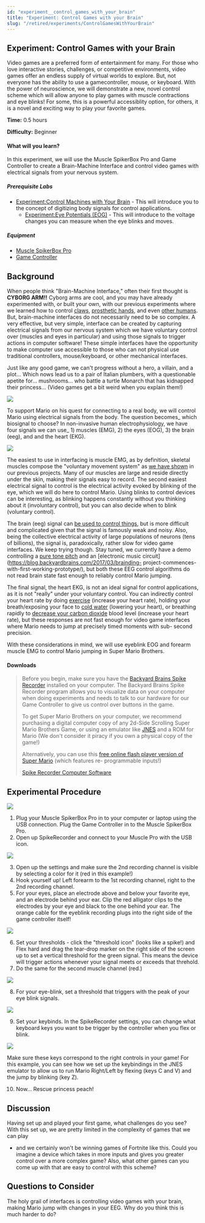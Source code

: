 ```yaml
---
id: "experiment__control_games_with_your_brain"
title: "Experiment: Control Games with your Brain"
slug: "/retired/experiments/ControlGamesWithYourBrain"
---
```


## Experiment: Control Games with your Brain


Video games are a preferred form of entertainment for many. For those who love
interactive stories, challenges, or competitive environments, video games
offer an endless supply of virtual worlds to explore. But, not everyone has
the ability to use a gamecontroller, mouse, or keyboard. With the power of
neuroscience, we will demonstrate a new, novel control scheme which will allow
anyone to play games with muscle contractions and eye blinks! For some, this
is a powerful accessiblity option, for others, it is a novel and exciting way
to play your favorite games.

**Time:**  0.5 hours

**Difficulty:**   Beginner

#### What will you learn?

In this experiment, we will use the Muscle SpikerBox Pro and Game Controller
to create a Brain-Machine Interface and control video games with electrical
signals from your nervous system.

##### Prerequisite Labs

* [Experiment:Control Machines with Your Brain](https://backyardbrains.com/experiments/MuscleSpikerShield) - This will introduce you to the concept of digitizing body signals for control applications.
  * [Experiment:Eye Potentials (EOG)](https://backyardbrains.com/experiments/EOG) - This will introduce to the voltage changes you can measure when the eye blinks and moves.

##### Equipment

* [Muscle SpikerBox Pro](https://backyardbrains.com/products/MuscleSpikerBoxPro)
* [Game Controller](https://backyardbrains.com/products/GameController)

## Background

When people think "Brain-Machine Interface," often their first thought is
**CYBORG ARM!!** Cyborg arms are cool, and you may have already experimented
with, or built your own, with our previous experiments where we learned how to
control
[claws](https://backyardbrains.com/experiments/MuscleSpikerShield_GripperHand),
[prosthetic hands](https://backyardbrains.com/experiments/diyneuroprosthetic),
and even [other
humans](https://backyardbrains.com/experiments/humanhumaninterface). But,
brain-machine interfaces do not necessarily need to be so complex. A very
effective, but very simple, interface can be created by capturing electrical
signals from our nervous system which we have voluntary control over (muscles
and eyes in particular) and using those signals to trigger actions in computer
software! These simple interfaces have the opportunity to make computer use
accessible to those who can not physical use traditional controllers,
mouse/keyboard, or other mechanical interfaces.

Just like any good game, we can't progress without a hero, a villain, and a
plot... Which nows lead us to a pair of Italian plumbers, with a questionable
apetite for... mushrooms... who battle a turtle Monarch that has kidnapped
their princess... (Video games get a bit weird when you explain them!)

[
![](./img/MarioLuigi_web.jpg)](https://backyardbrains.com/experiments/img/MarioLuigi_web.jpg)

To support Mario on his quest for connecting to a real body, we will control
Mario using electrical signals from the body. The question becomes_ which
biosignal to choose? In non-invasive human electrophysiology, we have four
signals we can use_ 1) muscles (EMG), 2) the eyes (EOG), 3) the brain (eeg),
and and the heart (EKG).

[
![](./img/Interface_symbols_web.jpg)](https://backyardbrains.com/experiments/img/Interface_symbols_web.jpg)

The easiest to use in interfacing is muscle EMG, as by definition, skeletal
muscles compose the "voluntary movement system" as [we have
shown](https://backyardbrains.com/experiments/MuscleSpikerShield) in our
previous projects. Many of our muscles are large and reside directly under the
skin, making their signals easy to record. The second easiest electrical
signal to control is the electrical activity evoked by blinking of the eye,
which we will do here to control Mario. Using blinks to control devices can be
interesting, as blinking happens constantly without you thinking about it
(involuntary control), but you can also decide when to blink (voluntary
control).

The brain (eeg) signal can [be used to control
things](https://www.pnas.org/content/101/51/17849), but is more difficult and
complicated given that the signal is famously weak and noisy. Also, being the
collective electrical activity of large populations of neurons (tens of
billions), the signal is, paradoxically, rather slow for video game
interfaces. We keep trying though. Stay tuned, we currently have a demo
controlling a [pure tone
pitch](https://www.youtube.com/watch?v=uarpHx8JsEQ&feature=youtu.be) and an
[electronic music circuit](https://blog.backyardbrains.com/2017/03/brainding-
project-commences-with-first-working-prototype/), but both these EEG control
algorithms do not read brain state fast enough to reliably control Mario
jumping.

The final signal, the heart EKG, is not an ideal signal for control
applications, as it is not "really" under your voluntary control. You can
indirectly control your heart rate by doing
[exercise](https://backyardbrains.com/experiments/heartrate) (increase your
heart rate), holding your breath/exposing your face to [cold
water](https://backyardbrains.com/experiments/Sympathetic_Nervous_System)
(lowering your heart), or breathing rapidly to [decrease your carbon
dioxide](https://en.wikipedia.org/wiki/Hyperventilation) blood level (increase
your heart rate), but these responses are not fast enough for video game
interfaces where Mario needs to jump at precisely timed moments with sub-
second precision.

With these considerations in mind, we will use eyeblink EOG and forearm muscle
EMG to control Mario jumping in Super Mario Brothers.

#### Downloads

> Before you begin, make sure you have the [Backyard Brains Spike
> Recorder](https://backyardbrains.com/products/spikerecorder) installed on
> your computer. The Backyard Brains Spike Recorder program allows you to
> visualize data on your computer when doing experiments and needs to talk to
> our hardware for our Game Controller to give us control over buttons in the
> game.
>
> To get Super Mario Brothers on your computer, we recommend purchasing a
> digital computer copy of any 2d-Side Scrolling Super Mario Brothers Game, or
> using an emulator like [JNES](https://www.jabosoft.com/categories/1) and a
> ROM for Mario (We don't consider it piracy if you own a physical copy of the
> game!)
>
> Alternatively, you can use this [free online flash player version of Super
> Mario](https://www.gameshaha.net/super-mario-bros/) (which features re-
> programmable inputs!)
>
> [Spike Recorder Computer
> Software](https://backyardbrains.com/products/spikerecorder)

## Experimental Procedure

[
![](./img/GameControllerSetup.jpg)](https://backyardbrains.com/experiments/img/GameControllerSetup.jpg)

  1. Plug your Muscle SpikerBox Pro in to your computer or laptop using the USB connection. Plug the Game Controller in to the Muscle SpikerBox Pro. 
  2. Open up SpikeRecorder and connect to your Muscle Pro with the USB icon. 

[
![](./img/GameControllerOptions2.png)](https://backyardbrains.com/experiments/img/GameControllerOptions2.png)

  3. Open up the settings and make sure the 2nd recording channel is visible by selecting a color for it (red in this example!) 
  4. Hook yourself up! Left forearm to the 1st recording channel, right to the 2nd recording channel. 
  5. For your eyes, place an electrode above and below your favorite eye, and an electrode behind your ear. Clip the red alligator clips to the electrodes by your eye and black to the one behind your ear. The orange cable for the eyeblink recording plugs into the right side of the game controller itself! 

[
![](./img/GameControllerOptions4.png)](https://backyardbrains.com/experiments/img/GameControllerOptions4.png)

  6. Set your thresholds - click the "threshold icon" (looks like a spike!) and Flex hard and drag the tear-drop marker on the right side of the screen up to set a vertical threshold for the green signal. This means the device will trigger actions whenever your signal meets or exceeds that threhold. 
  7. Do the same for the second muscle channel (red.) 

[
![](./img/GameControllerOptions5.png)](https://backyardbrains.com/experiments/img/GameControllerOptions5.png)

  8. For your eye-blink, set a threshold that triggers with the peak of your eye blink signals. 

[
![](./img/GameControllerOptions3.png)](https://backyardbrains.com/experiments/img/GameControllerOptions3.png)

  9. Set your keybinds. In the SpikeRecorder settings, you can change what keyboard keys you want to be trigger by the controller when you flex or blink. 

[
![](./img/GameControllerOptions6.png)](https://backyardbrains.com/experiments/img/GameControllerOptions6.png)

Make sure these keys correspond to the right controls in your game! For this
example, you can see how we set up the keybindings in the JNES emulator to
allow us to run Mario Right/Left by flexing (keys C and V) and the jump by
blinking (key Z).

  10. Now... Rescue princess peach! 

## Discussion

Having set up and played your first game, what challenges do you see? With
this set up, we are pretty limited in the complexity of games that we can play
- and we certainly won't be winning games of Fortnite like this. Could you
imagine a device which takes in more inputs and gives you greater control over
a more complex game? Also, what other games can you come up with that are easy
to control with this scheme?

## Questions to Consider

The holy grail of interfaces is controlling video games with your brain,
making Mario jump with changes in your EEG. Why do you think this is much
harder to do?
